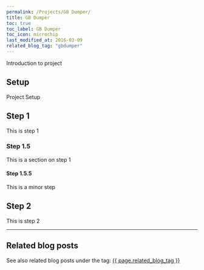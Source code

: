 ```yaml
---
permalink: /Projects/GB Dumper/
title: GB Dumper
toc: true
toc_label: GB Dumper
toc_icon: microchip
last_modified_at: 2016-03-09
related_blog_tag: "gbdumper"
---
```

Introduction to project
## Setup
Project Setup
## Step 1
This is step 1
### Step 1.5
This is a section on step 1
#### Step 1.5.5
This is a minor step
## Step 2
This is step 2

___
## Related blog posts
See also related blog posts under the tag: <a href="/Blog/Tags/#{{ page.related_blog_tag }}">{{ page.related_blog_tag }}</a>
